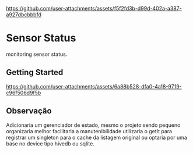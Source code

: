 

https://github.com/user-attachments/assets/f5f2fd3b-d99d-402a-a387-a927dbcbbbfd

# Sensor Status

monitoring sensor status.

## Getting Started


https://github.com/user-attachments/assets/6a88b528-dfa0-4a18-9719-c96f506d9f5b


## Observação ## 
Adicionaria um gerenciador de estado, mesmo o projeto sendo pequeno organizaria melhor facilitaria a manutenibilidade utilizaria o getIt para registrar um singleton para o cache da listagem original ou optaria por uma base no device tipo hivedb ou sqlite.

